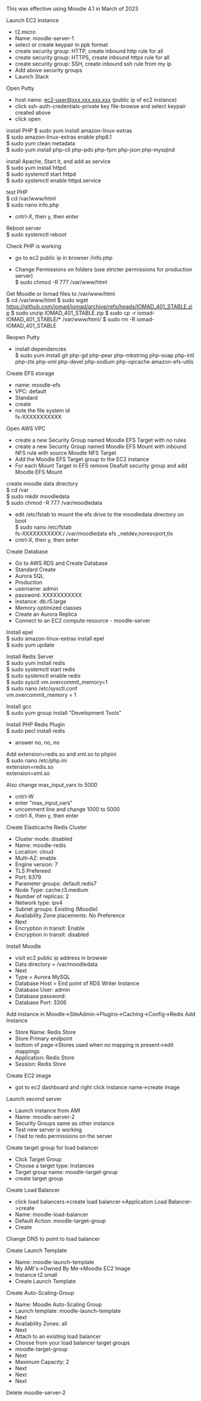 This was effective using Moodle 4.1 in March of 2023
  
Launch EC2 instance
- t2.micro
- Name: moodle-server-1
- select or create keypair in ppk format
- create security group: HTTP, create inbound http rule for all
- create security group: HTTPS, create inbound https rule for all
- create security group: SSH, create inbound ssh rule from my ip
- Add above security groups
- Launch Stack

Open Putty
- host name: ec2-user@xxx.xxx.xxx.xxx (public ip of ec2 instance)
- click ssh-auth-credentials-private key file-browse and select keypair created above
- click open

install PHP 
$ sudo yum install amazon-linux-extras  
$ sudo amazon-linux-extras enable php8.1   
$ sudo yum clean metadata  
$ sudo yum install php-cli php-pdo php-fpm php-json php-mysqlnd  
  
install Apache, Start it, and add as service  
$ sudo yum install httpd  
$ sudo systemctl start httpd  
$ sudo systemctl enable httpd.service  
  
test PHP  
$ cd /var/www/html  
$ sudo nano info.php  
<?php  
phpinfo();  
?>  
- cntrl-X, then y, then enter  
  
Reboot server  
$ sudo systemctl reboot  
  
Check PHP is working  
- go to ec2 public ip in browser /info.php  
  
- Change Permissions on folders (use stricter permissions for production server)  
$ sudo chmod -R 777 /var/www/html  
 
  
Get Moodle or Iomad files to /var/www/html  
$ cd /var/www/html
$ sudo wget https://github.com/iomad/iomad/archive/refs/heads/IOMAD_401_STABLE.zip
$ sudo unzip IOMAD_401_STABLE.zip
$ sudo cp -r iomad-IOMAD_401_STABLE/* /var/www/html/
$ sudo rm -R iomad-IOMAD_401_STABLE

Reopen Putty  
- install dependencies  
$ sudo yum install git  php-gd php-pear php-mbstring php-soap php-intl php-zts php-xml php-devel php-sodium php-opcache amazon-efs-utils
 
  
Create EFS storage  
- name: moodle-efs  
- VPC: default  
- Standard  
- create  
- note the file system id   
    fs-XXXXXXXXXXX  
  
Open AWS VPC  
- create a new Security Group named Moodle EFS Target with no rules  
- create a new Security Group named Moodle EFS Mount with inbound NFS rule with source Moodle NFS Target  
- Add the Moodle EFS Target group to the EC2 instance  
- For each Mount Target in EFS remove Deafult security group and add Moodle EFS Mount  
  
 
  
create moodle data directory  
$ cd /var  
$ sudo mkdir moodledata  
$ sudo chmod -R 777 /var/moodledata 
  
- edit /etc/fstab to mount the efs drive to the moodledata directory on boot  
$ sudo nano /etc/fstab  
fs-XXXXXXXXXXX:/ /var/moodledata efs _netdev,noresvport,tls  
- cntrl-X, then y, then enter  
  
Create Database  
- Go to AWS RDS and Create Database  
- Standard Create  
- Aurora SQL  
- Production  
- username: admin  
- password: XXXXXXXXXXX 
- Instance: db.r5.large  
- Memory optimized classes 
- Create an Aurora Replica  
- Connect to an EC2 compute resource - moodle-server  
  
Install epel  
$ sudo amazon-linux-extras install epel  
$ sudo yum update  
  
Install Redis Server  
$ sudo yum install redis  
$ sudo systemctl start redis  
$ sudo systemctl enable redis  
$ sudo sysctl vm.overcommit_memory=1  
$ sudo nano /etc/sysctl.conf  
vm.overcommit_memory = 1  
  
Install gcc  
$ sudo yum group install "Development Tools"  
  
Install PHP Redis Plugin  
$ sudo pecl install redis  
- answer no, no, no  
  
Add extension=redis.so and xml.so to phpini  
$ sudo nano /etc/php.ini  
extension=redis.so  
extension=xml.so  
  
Also change max_input_vars to 5000  
- cntrl-W  
- enter "max_input_vars"  
- uncomment line and change 1000 to 5000  
- cntrl-X, then y, then enter  
  
Create Elasticache Redis Cluster  
- Cluster mode: disabled  
- Name: moodle-redis  
- Location: cloud  
- Multi-AZ: enable  
- Engine version: 7  
- TLS Prefereed  
- Port: 6379  
- Parameter groups: default.redis7  
- Node Type: cache.t3.medium  
- Number of replicas: 2  
- Network type: ipv4  
- Subnet groups: Existing (Moodle)  
- Availability Zone placements: No Preference  
- Next  
- Encryption in transit: Enable  
- Encryption in transit: disabled   
  
Install Moodle  
- visit ec2 public ip address in browser  
- Data directory = /var/moodledata  
- Next  
- Type = Aurora MySQL  
- Database Host = End point of RDS Writer Instance  
- Database User: admin  
- Database password:  
- Database Port: 3306  
  
Add instance in Moodle->SiteAdmin->Plugins->Caching->Config->Redis Add Instance  
- Store Name: Redis Store  
- Store Primary endpoint  
- bottom of page->Stores used when no mapping is present->edit mappings  
- Application: Redis Store  
- Session: Redis Store  
  
Create EC2 image  
- got to ec2 dashboard and right click instance name->create image  
  
Launch second server  
- Launch instance from AMI  
- Name: moodle-server-2  
- Security Groups same as other instance  
- Test new server is working  
- I had to redo permissions on the server  
  
Create target group for load balancer  
- Click Target Group  
- Choose a target type: Instances  
- Target group name: moodle-target-group  
- create target group  
  
Create Load Balancer  
- click load balancers->create load balancer->Application Load Balancer->create  
- Name: moodle-load-balancer  
- Default Action: moodle-target-group  
- Create  
  
Change DNS to point to load balancer 
  
Create Launch Template  
- Name: moodle-launch-template  
- My AMI's->Owned By Me->Moodle EC2 Image  
- Instance t2.small  
- Create Launch Template  
  
Create Auto-Scaling-Group  
- Name: Moodle Auto-Scaling Group  
- Launch template: moodle-launch-template  
- Next  
- Availability Zones: all
- Next
- Attach to an existing load balancer
- Choose from your load balancer target groups
- moodle-target-group
- Next
- Maximum Capacity: 2
- Next
- Next
- Next

Delete moodle-server-2























